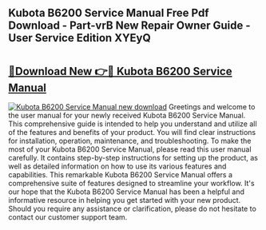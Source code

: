 ## Kubota B6200 Service Manual Free Pdf Download - Part-vrB New Repair Owner Guide - User Service Edition XYEyQ

# <h2><a href="http://bc96260.oget.top/?id=Kubota+B6200+Service+Manual">🔗Download New 👉🔴 Kubota B6200 Service Manual</a></h2>

[![Kubota B6200 Service Manual new download](https://i.imgur.com/5g1atiW.png)](http://bc96260.oget.top/?id=Kubota+B6200+Service+Manual)
Greetings and welcome to the user manual for your newly received Kubota B6200 Service Manual. This comprehensive guide is intended to help you understand and utilize all of the features and benefits of your product. You will find clear instructions for installation, operation, maintenance, and troubleshooting. To make the most of your Kubota B6200 Service Manual, please read this user manual carefully. It contains step-by-step instructions for setting up the product, as well as detailed information on how to use its various features and capabilities. This remarkable Kubota B6200 Service Manual offers a comprehensive suite of features designed to streamline your workflow. It's our hope that the Kubota B6200 Service Manual has been a helpful and informative resource in helping you get started with your new product. Should you require any assistance or clarification, please do not hesitate to contact our customer support team.
